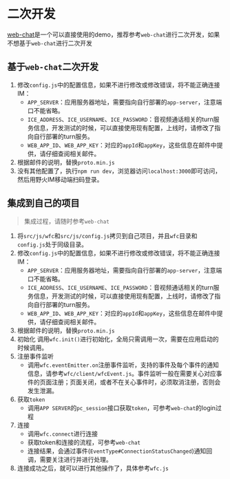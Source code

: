 # 二次开发
[web-chat](https://github.com/wildfirechat/web-chat)是一个可以直接使用的demo，推荐参考```web-chat```进行二次开发，如果不想基于```web-chat```进行二次开发

## 基于```web-chat```二次开发
1. 修改```config.js```中的配置信息，如果不进行修改或修改错误，将不能正确连接IM：
   * ```APP_SERVER```：应用服务器地址，需要指向自行部署的```app-server```，注意端口不能省略。
   * ```ICE_ADDRESS```、```ICE_USERNAME```、```ICE_PASSWORD```：音视频通话相关的turn服务信息，开发测试的时候，可以直接使用现有配置，上线时，请修改了指向自行部署的turn服务。
   * ```WEB_APP_ID```、```WEB_APP_KEY```：对应的```appId```和```appKey```，这些信息在邮件中提供，请仔细查阅相关邮件。
2. 根据邮件的说明，替换```proto.min.js```
3. 没有其他配置了，执行```npm run dev```，浏览器访问```localhost:3000```即可访问，然后用野火IM移动端扫码登录。

## 集成到自己的项目
> 集成过程，请随时参考```web-chat```

1. 将```src/js/wfc```和```src/js/config.js```拷贝到自己项目，并且```wfc```目录和```config.js```处于同级目录。
2. 修改```config.js```中的配置信息，如果不进行修改或修改错误，将不能正确连接IM：
   * ```APP_SERVER```：应用服务器地址，需要指向自行部署的```app-server```，注意端口不能省略。
   * ```ICE_ADDRESS```、```ICE_USERNAME```、```ICE_PASSWORD```：音视频通话相关的turn服务信息，开发测试的时候，可以直接使用现有配置，上线时，请修改了指向自行部署的turn服务。
   * ```WEB_APP_ID```、```WEB_APP_KEY```：对应的```appId```和```appKey```，这些信息在邮件中提供，请仔细查阅相关邮件。
3. 根据邮件的说明，替换```proto.min.js```
4. 初始化
   调用```wfc.init()```进行初始化，全局只需调用一次，需要在应用启动的时候调用。
5. 注册事件监听
   * 调用```wfc.eventEmitter.on```注册事件监听，支持的事件及每个事件的通知信息，请参考```wfc/client/wfcEvent.js```。事件监听一般在需要关心对应事件的页面注册；页面关闭，或者不在关心事件时，必须取消注册，否则会发生泄漏。
6. 获取```token```
   * 调用```APP SERVER```的```pc_session```接口获取```token```，可参考```web-chat```的login过程
7. 连接
   * 调用```wfc.connect```进行连接
   * 获取token和连接的流程，可参考```web-chat```
   * 连接结果，会通过事件(```EventType#ConnectionStatusChanged```)通知回调，需要关注进行并进行处理。
8. 连接成功之后，就可以进行其他操作了，具体参考```wfc.js```


    